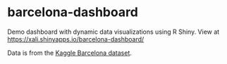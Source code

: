 # barcelona-dashboard

Demo dashboard with dynamic data visualizations using R Shiny. View at https://xali.shinyapps.io/barcelona-dashboard/

Data is from the [Kaggle Barcelona dataset](https://www.kaggle.com/xvivancos/barcelona-data-sets).
